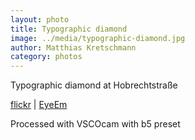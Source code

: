 ```yaml
---
layout: photo
title: Typographic diamond
image: ../media/typographic-diamond.jpg
author: Matthias Kretschmann
category: photos
---
```


Typographic diamond at Hobrechtstraße

[flickr](https://www.flickr.com/photos/krema/13229327324/) | [EyeEm](http://www.eyeem.com/p/32659836)

Processed with VSCOcam with b5 preset
